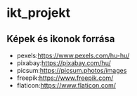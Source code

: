 # ikt_projekt
 
## Képek és ikonok forrása

- pexels:https://www.pexels.com/hu-hu/
- pixabay:https://pixabay.com/hu/
- picsum:https://picsum.photos/images
- freepik:https://www.freepik.com/
- flaticon:https://www.flaticon.com/